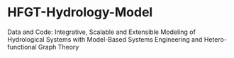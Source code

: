 # HFGT-Hydrology-Model
Data and Code: Integrative, Scalable and Extensible Modeling of Hydrological Systems with Model-Based Systems Engineering and Hetero-functional Graph Theory
